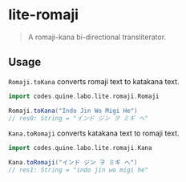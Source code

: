 # lite-romaji

>  A romaji-kana bi-directional transliterator.

## Usage

`Romaji.toKana` converts romaji text to katakana text.

```scala
import codes.quine.labo.lite.romaji.Romaji

Romaji.toKana("Indo Jin Wo Migi He")
// res0: String = "インド ジン ヲ ミギ ヘ"
```

`Kana.toRomaji` converts katakana text to romaji text.

```scala
import codes.quine.labo.lite.romaji.Kana

Kana.toRomaji("インド ジン ヲ ミギ ヘ")
// res1: String = "indo jin wo migi he"
```
